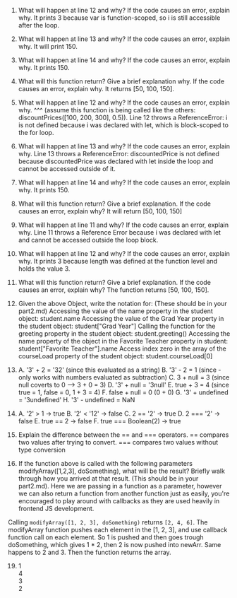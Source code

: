 1. What will happen at line 12 and why? If the code causes an error, explain why. 
   It prints 3 because var is function-scoped, so i is still accessible after the loop.

2. What will happen at line 13 and why? If the code causes an error, explain why. 
   It will print 150.

3. What will happen at line 14 and why? If the code causes an error, explain why. 
   It prints 150.

4. What will this function return? Give a brief explanation why. If the code causes an error, explain why.
   It returns [50, 100, 150].

5. What will happen at line 12 and why?  If the code causes an error, explain why. ^^^ (assume this function is being called like the others: discountPrices([100, 200, 300], 0.5)).
   Line 12 throws a ReferenceError: i is not defined because i was declared with let, which is block-scoped to the for loop.

6. What will happen at line 13 and why? If the code causes an error, explain why. 
   Line 13 throws a ReferenceError: discountedPrice is not defined because discountedPrice was declared with let inside the loop and cannot be accessed outside of it.

7. What will happen at line 14 and why? If the code causes an error, explain why.
   It prints 150.

8. What will this function return? Give a brief explanation. If the code causes an error, explain why?
   It will return [50, 100, 150]

9. What will happen at line 11 and why? If the code causes an error, explain why. 
   Line 11 throws a Reference Error because i was declared with let and cannot be accessed outside the loop block.

10. What will happen at line 12 and why? If the code causes an error, explain why.
    It prints 3 because length was defined at the function level and holds the value 3.

11. What will this function return? Give a brief explanation. If the code causes an error, explain why?
    The function returns [50, 100, 150].

12. Given the above Object, write the notation for:  (These should be in your part2.md)
    Accessing the value of the name property in the student object: student.name
    Accessing the value of the Grad Year property in the student object: student["Grad Year"]
    Calling the function for the greeting property in the student object: student.greeting()
    Accessing the name property of the object in the Favorite Teacher property in student: student["Favorite Teacher"].name
    Access index zero in the array of the courseLoad property of the student object: student.courseLoad[0]

13.
    A. '3' + 2 = '32' (since this evaluated as a string)
    B. '3' - 2 = 1 (since - only works with numbers evaluated as subtraction)
    C.  3 + null = 3 (since null coverts to 0 --> 3 + 0 = 3)
    D. '3' + null = '3null' 
    E. true + 3 = 4 (since true = 1, false = 0, 1 + 3 = 4)
    F. false + null = 0 (0 + 0)
    G. '3' + undefined = '3undefined'
    H. '3' - undefined = NaN

14.
    A. '2' > 1 -> true
    B. '2' < '12' -> false
    C.  2 == '2' -> true
    D.  2 === '2' -> false
    E.  true == 2 -> false
    F.  true === Boolean(2) -> true

15. Explain the difference between the == and === operators.
    == compares two values after trying to convert. === compares two values without type conversion

17. If the function above is called with the following parameters modifyArray([1,2,3], doSomething), what will be the result? Briefly walk through how you arrived at that result.  (This should be in your part2.md). Here we are passing in a function as a parameter, however we can also return a function from another function just as easily, you're encouraged to play around with callbacks as they are used heavily in frontend JS development. 

Calling `modifyArray([1, 2, 3], doSomething)` returns `[2, 4, 6]`. The modifyArray function pushes each element in the [1, 2, 3], and use callback function call on each element.
So 1 is pushed and then goes trough doSomething, which gives 1 * 2, then 2 is now pushed into newArr. Same happens to 2 and 3. Then the function returns the array.

19.
    1  
    4  
    3  
    2